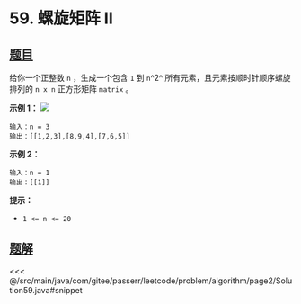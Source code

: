 # 59. 螺旋矩阵 II

## [题目](https://leetcode.cn/problems/spiral-matrix-ii/)
给你一个正整数 `n` ，生成一个包含 `1` 到 `n`^2^ 所有元素，且元素按顺时针顺序螺旋排列的 `n x n` 正方形矩阵 `matrix` 。

**示例 1：**
![](https://assets.leetcode.com/uploads/2020/11/13/spiraln.jpg)

```
输入：n = 3
输出：[[1,2,3],[8,9,4],[7,6,5]]
```

**示例 2：**

```
输入：n = 1
输出：[[1]]
```

**提示：**

* `1 <= n <= 20`


## [题解](https://github.com/PasseRR/JavaLeetCode/blob/master/src/main/java/com/gitee/passerr/leetcode/problem/algorithm/page2/Solution59.java)

<<< @/src/main/java/com/gitee/passerr/leetcode/problem/algorithm/page2/Solution59.java#snippet
